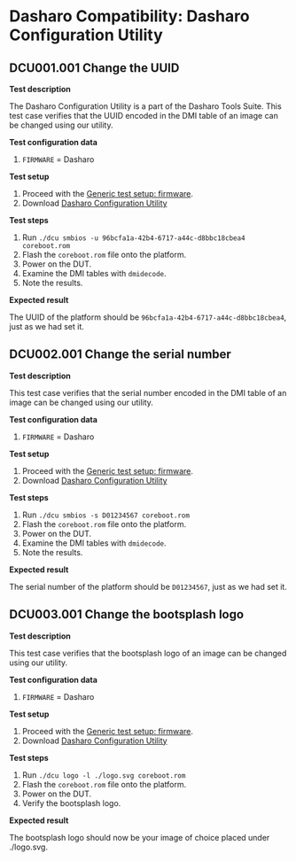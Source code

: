 # Dasharo Compatibility: Dasharo Configuration Utility

## DCU001.001 Change the UUID

**Test description**

The Dasharo Configuration Utility is a part of the Dasharo Tools Suite. This
test case verifies that the UUID encoded in the DMI table of an image can be
changed using our utility.

**Test configuration data**

1. `FIRMWARE` = Dasharo

**Test setup**

1. Proceed with the
    [Generic test setup: firmware](../generic-test-setup.md#firmware).
1. Download [Dasharo Configuration Utility](https://github.com/Dasharo/dcu)

**Test steps**

1. Run `./dcu smbios -u 96bcfa1a-42b4-6717-a44c-d8bbc18cbea4
coreboot.rom`
1. Flash the `coreboot.rom` file onto the platform.
1. Power on the DUT.
1. Examine the DMI tables with `dmidecode`.
1. Note the results.

**Expected result**

The UUID of the platform should be `96bcfa1a-42b4-6717-a44c-d8bbc18cbea4`, just
as we had set it.

## DCU002.001 Change the serial number

**Test description**

This test case verifies that the serial number encoded in the DMI table of an
image can be changed using our utility.

**Test configuration data**

1. `FIRMWARE` = Dasharo

**Test setup**

1. Proceed with the
    [Generic test setup: firmware](../generic-test-setup.md#firmware).
1. Download [Dasharo Configuration Utility](https://github.com/Dasharo/dcu)

**Test steps**

1. Run `./dcu smbios -s D01234567 coreboot.rom`
1. Flash the `coreboot.rom` file onto the platform.
1. Power on the DUT.
1. Examine the DMI tables with `dmidecode`.
1. Note the results.

**Expected result**

The serial number of the platform should be `D01234567`, just as we had set it.

## DCU003.001 Change the bootsplash logo

**Test description**

This test case verifies that the bootsplash logo of an image can be changed
using our utility.

**Test configuration data**

1. `FIRMWARE` = Dasharo

**Test setup**

1. Proceed with the
    [Generic test setup: firmware](../generic-test-setup.md#firmware).
1. Download [Dasharo Configuration Utility](https://github.com/Dasharo/dcu)

**Test steps**

1. Run `./dcu logo -l ./logo.svg coreboot.rom`
1. Flash the `coreboot.rom` file onto the platform.
1. Power on the DUT.
1. Verify the bootsplash logo.

**Expected result**

The bootsplash logo should now be your image of choice placed under ./logo.svg.
